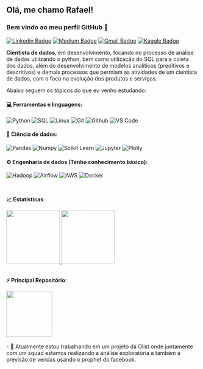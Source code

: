 ## Olá, me chamo Rafael! 
### Bem vindo ao meu perfil GitHub 👋

[![Linkedin Badge](https://img.shields.io/badge/-LinkedIn-blue?style=flat-square&logo=Linkedin&logoColor=white&link=https://www.linkedin.com/in/rafaelpdsantos/)](https://www.linkedin.com/in/rafaelpdsantos/)
[![Medium Badge](https://img.shields.io/badge/-Medium-black?style=flat-square&logo=Medium&logoColor=white&link=https://medium.com/@rafaelpdsantos)](https://medium.com/@rafaelpdsantos)
[![Gmail Badge](https://img.shields.io/badge/-Gmail-red?style=flat-square&logo=Gmail&logoColor=white&link=rafaelpdsantos@gmail.com)](rafaelpdsantos@gmail.com)
[![Kaggle Badge](https://img.shields.io/badge/-kaggle-blue?style=flat-square&logo=kaggle&logoColor=white&link=https://www.kaggle.com/rasantos)](https://www.kaggle.com/rasantos)

**Cientista de dados**, em desenvolvimento, focando no processo de análise de dados utilizando o python, bem como utilização do SQL para a coleta dos dados, além do desenvolvimento de modelos analíticos (preditivos e descritivos) e demais processos que permiam as atividades de um cientista de dados, com o foco na evolução dos produtos e serviços.
<br>

Abaixo seguem os tópicos do que eu venho estudando:

 #### 💻 Ferramentas e linguagens:
 ![Python](https://img.shields.io/badge/-Python-black?style=flat-square&logo=Python)
 ![SQL](https://img.shields.io/badge/-PostgreSQL-black?style=flat-square&logo=PostgreSQL)
 ![Linux](https://img.shields.io/badge/-Linux-black?style=flat-square&logo=Linux)
 ![Git](https://img.shields.io/badge/-Git-black?style=flat-square&logo=Git)
 ![Github](https://img.shields.io/badge/-Github-black?style=flat-square&logo=Github)
 ![VS Code](https://img.shields.io/badge/-VS%20Code-black?style=flat-square&logo=visual-studio-code)

 #### 🎲 Ciência de dados:
 ![Pandas](https://img.shields.io/badge/-Pandas-black?style=flat-square&logo=Pandas)
 ![Numpy](https://img.shields.io/badge/-Numpy-black?style=flat-square&logo=Numpy)
 ![Scikit Learn](https://img.shields.io/badge/-Scikit%20Learn-black?style=flat-square&logo=scikit-learn)
 ![Jupyter](https://img.shields.io/badge/-Jupyter-black?style=flat-square&logo=Jupyter)
 ![Plotly](https://img.shields.io/badge/-Plotly-black?style=flat-square&logo=Plotly)

 #### ⚙️ Engenharia de dados (Tenho conhecimento básico):
 ![Hadoop](https://img.shields.io/badge/-Hadoop-black?style=flat-square&logo=Apache-Hadoop)
 ![Airflow](https://img.shields.io/badge/-Airflow-black?style=flat-square&logo=Apache-Airflow)
 ![AWS](https://img.shields.io/badge/-AWS-black?style=flat-square&logo=Amazon-AWS)
 ![Docker](https://img.shields.io/badge/-Docker-black?style=flat-square&logo=Docker)

<br>

<b> :chart_with_upwards_trend: Estatísticas</b>:

<a href="https://github.com/rafaelpds">
  <img height="140em" src="https://github-readme-stats.vercel.app/api?username=rafaelpds&show_icons=true&theme=dark&include_commits=true"/>
</a>

<a href="https://github.com/rafaelpds">
  <img height="140em" src="https://github-readme-stats.vercel.app/api/top-langs/?username=rafaelpds&layout=compact&langs_count=8&theme=dark"/>
</a>
<br></br>

<b> ⚡ Principal Repositório</b>:

<a href="https://github.com/rafaelpds/Projetos_Data_Science">
  <img height="120em" src="https://github-readme-stats.vercel.app/api/pin/?username=rafaelpds&repo=Projetos_Data_Science&theme=dark" />
</a>
<br></br>
- 🔭 Atualmente estou trabalhando em um projeto da Olist onde juntamente com um squad estamos realizando a análise exploratória e também a previsão de vendas usando o prophet do facebook.

<!--
**rafaelpds/rafaelpds** is a ✨ _special_ ✨ repository because its `README.md` (this file) appears on your GitHub profile.

Here are some ideas to get you started:

- 🔭 I’m currently working on ...
- 🌱 I’m currently learning ...
- 👯 I’m looking to collaborate on ...
- 🤔 I’m looking for help with ...
- 💬 Ask me about ...
- 📫 How to reach me: ...
- 😄 Pronouns: ...
- ⚡ Fun fact: ...
-->
